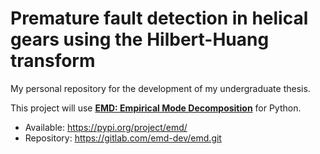 # Premature fault detection in helical gears using the Hilbert-Huang transform

My personal repository for the development of my undergraduate thesis.

This project will use **[EMD: Empirical Mode Decomposition](https://emd.readthedocs.io/en/stable/)** for Python.
* Available: https://pypi.org/project/emd/
* Repository: https://gitlab.com/emd-dev/emd.git
